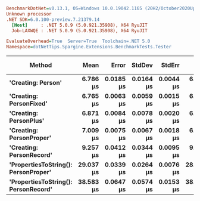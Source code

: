 ``` ini

BenchmarkDotNet=v0.13.1, OS=Windows 10.0.19042.1165 (20H2/October2020Update)
Unknown processor
.NET SDK=6.0.100-preview.7.21379.14
  [Host]     : .NET 5.0.9 (5.0.921.35908), X64 RyuJIT
  Job-LAXWQE : .NET 5.0.9 (5.0.921.35908), X64 RyuJIT

EvaluateOverhead=True  Server=True  Toolchain=.NET 5.0  
Namespace=dotNetTips.Spargine.Extensions.BenchmarkTests.Tester  

```
|                               Method |      Mean |     Error |    StdDev |    StdErr |       Min |        Q1 |    Median |        Q3 |       Max |      Op/s | CI99.9% Margin | Iterations | Kurtosis | MValue | Skewness | Rank | LogicalGroup | Baseline |  Gen 0 | Code Size | Allocated |
|------------------------------------- |----------:|----------:|----------:|----------:|----------:|----------:|----------:|----------:|----------:|----------:|---------------:|-----------:|---------:|-------:|---------:|-----:|------------- |--------- |-------:|----------:|----------:|
|                   **&#39;Creating: Person&#39;** |  **6.786 μs** | **0.0185 μs** | **0.0164 μs** | **0.0044 μs** |  **6.740 μs** |  **6.783 μs** |  **6.786 μs** |  **6.792 μs** |  **6.812 μs** | **147,362.6** |      **0.0185 μs** |      **14.00** |    **5.144** |  **2.000** |  **-1.2211** |    **1** |            ***** |       **No** | **0.3128** |      **1 KB** |      **3 KB** |
|              **&#39;Creating: PersonFixed&#39;** |  **6.765 μs** | **0.0063 μs** | **0.0059 μs** | **0.0015 μs** |  **6.756 μs** |  **6.761 μs** |  **6.765 μs** |  **6.770 μs** |  **6.776 μs** | **147,809.0** |      **0.0063 μs** |      **15.00** |    **1.726** |  **2.000** |   **0.1314** |    **1** |            ***** |       **No** | **0.3128** |      **1 KB** |      **3 KB** |
|               **&#39;Creating: PersonPlus&#39;** |  **6.871 μs** | **0.0084 μs** | **0.0078 μs** | **0.0020 μs** |  **6.862 μs** |  **6.865 μs** |  **6.870 μs** |  **6.876 μs** |  **6.889 μs** | **145,534.2** |      **0.0084 μs** |      **15.00** |    **2.427** |  **2.000** |   **0.6600** |    **2** |            ***** |       **No** | **0.3128** |      **1 KB** |      **3 KB** |
|             **&#39;Creating: PersonProper&#39;** |  **7.009 μs** | **0.0075 μs** | **0.0067 μs** | **0.0018 μs** |  **6.998 μs** |  **7.005 μs** |  **7.007 μs** |  **7.013 μs** |  **7.022 μs** | **142,681.2** |      **0.0075 μs** |      **14.00** |    **2.202** |  **2.000** |   **0.2938** |    **3** |            ***** |       **No** | **0.3128** |      **1 KB** |      **3 KB** |
|             **&#39;Creating: PersonRecord&#39;** |  **9.257 μs** | **0.0412 μs** | **0.0344 μs** | **0.0095 μs** |  **9.149 μs** |  **9.258 μs** |  **9.261 μs** |  **9.269 μs** |  **9.294 μs** | **108,028.7** |      **0.0412 μs** |      **13.00** |    **7.594** |  **2.000** |  **-2.2475** |    **4** |            ***** |       **No** | **0.4120** |      **1 KB** |      **4 KB** |
| **&#39;PropertiesToString(): PersonProper&#39;** | **29.037 μs** | **0.0339 μs** | **0.0264 μs** | **0.0076 μs** | **28.981 μs** | **29.027 μs** | **29.047 μs** | **29.055 μs** | **29.061 μs** |  **34,439.2** |      **0.0339 μs** |      **12.00** |    **2.408** |  **2.000** |  **-0.9514** |    **5** |            ***** |       **No** | **3.5095** |      **1 KB** |     **31 KB** |
| **&#39;PropertiesToString(): PersonRecord&#39;** | **38.583 μs** | **0.0647 μs** | **0.0574 μs** | **0.0153 μs** | **38.466 μs** | **38.547 μs** | **38.589 μs** | **38.615 μs** | **38.692 μs** |  **25,918.0** |      **0.0647 μs** |      **14.00** |    **2.460** |  **2.000** |  **-0.1032** |    **6** |            ***** |       **No** | **5.0049** |      **1 KB** |     **45 KB** |
